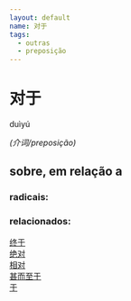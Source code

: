 ```yaml
--- 
layout: default
name: 对于 
tags: 
  - outras
  - preposição
--- 
```

# 对于 
duìyú  
 
*(介词/preposição)*  
## sobre, em relação a 
### radicais: 
### relacionados: 
[终于](/zhengshidu/hsk3/终于)  
[绝对](/zhengshidu/hsk3/绝对)  
[相对](/zhengshidu/hsk7-9/相对)  
[甚而至于](/zhengshidu/outras/甚而至于)  
[于](/zhengshidu/hsk6/于)  

